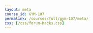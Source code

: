 ```yaml
---
layout: meta
course_id: GYM-107
permalink: /courses/full/gym-107/meta/
css: [/css/forum-hacks.css]
---
```

